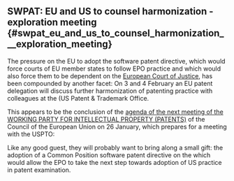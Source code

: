 ## SWPAT: EU and US to counsel harmonization - exploration meeting {#swpat_eu_and_us_to_counsel_harmonization___exploration_meeting}

The pressure on the EU to adopt the software patent directive, which
would force courts of EU member states to follow EPO practice and which
would also force them to be dependent on the [European Court of
Justice](http://en.wikipedia.org/wiki/European_Court_of_Justice "wikilink"),
has been compounded by another facet: On 3 and 4 February an EU patent
delegation will discuss further harmonization of patenting practice with
colleagues at the (US Patent & Trademark Office.

This appears to be the conclusion of the [agenda of the next meeting of
the WORKING PARTY FOR INTELLECTUAL PROPERTY
(PATENTS)](http://register.consilium.eu.int/pdf/en/05/cm00/cm00134.en05.pdf "wikilink")
of the Council of the European Union on 26 January, which prepares for a
meeting with the USPTO:

Like any good guest, they will probably want to bring along a small
gift: the adoption of a Common Position software patent directive on the
which would allow the EPO to take the next step towards adoption of US
practice in patent examination.
